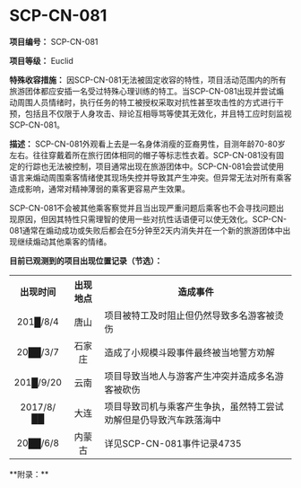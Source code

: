 # SCP-CN-081

**项目编号：**  SCP-CN-081

**项目等级：**  Euclid

**特殊收容措施：**  因SCP-CN-081无法被固定收容的特性，项目活动范围内的所有旅游团体都应安插一名受过特殊心理训练的特工。当SCP-CN-081出现并尝试煽动周围人员情绪时，执行任务的特工被授权采取对抗性甚至攻击性的方式进行干预，包括且不仅限于人身攻击、辩论互相辱骂等使其无效化，并且特工应时刻监视SCP-CN-081。

**描述：**  SCP-CN-081外观看上去是一名身体消瘦的亚裔男性，目测年龄70-80岁左右。往往穿戴着所在旅行团体相同的帽子等标志性衣着。SCP-CN-081没有固定的行踪也无法被控制，项目通常出现在旅游团体中。SCP-CN-081会尝试使用语言来煽动周围乘客情绪使其现场失控并导致其产生冲突。但异常无法对所有乘客造成影响，通常对精神薄弱的乘客更容易产生效果。

SCP-CN-081不会被其他乘客察觉并且当出现严重问题后乘客也不会寻找问题出现原因，但因其特性只需理智的使用一些对抗性话语便可以使无效化。SCP-CN-081通常在煽动成功或失败后都会在5分钟至2天内消失并在一个新的旅游团体中出现继续煽动其他乘客的情绪。

**目前已观测到的项目出现位置记录（节选）：** 
<table class='wiki-content-table'>
 <tr>
  <th colspan='1' rowspan='1'>&#20986;&#29616;&#26102;&#38388;</th>
  <th colspan='1' rowspan='1'>&#20986;&#29616;&#22320;&#28857;</th>
  <th colspan='1' rowspan='1'>&#36896;&#25104;&#20107;&#20214;</th>
 </tr>
 <tr>
  <td colspan='1' rowspan='1' style='text-align: center;'>201&#9608;/8/4</td>
  <td colspan='1' rowspan='1' style='text-align: center;'>&#21776;&#23665;</td>
  <td colspan='1' rowspan='1'>&#39033;&#30446;&#34987;&#29305;&#24037;&#21450;&#26102;&#38459;&#27490;&#20294;&#20173;&#28982;&#23548;&#33268;&#22810;&#21517;&#28216;&#23458;&#34987;&#28907;&#20260;</td>
 </tr>
 <tr>
  <td colspan='1' rowspan='1' style='text-align: center;'>20&#9608;&#9608;/3/7</td>
  <td colspan='1' rowspan='1' style='text-align: center;'>&#30707;&#23478;&#24196;</td>
  <td colspan='1' rowspan='1'>&#36896;&#25104;&#20102;&#23567;&#35268;&#27169;&#26007;&#27572;&#20107;&#20214;&#26368;&#32456;&#34987;&#24403;&#22320;&#35686;&#26041;&#21149;&#35299;</td>
 </tr>
 <tr>
  <td colspan='1' rowspan='1' style='text-align: center;'>201&#9608;/9/20</td>
  <td colspan='1' rowspan='1' style='text-align: center;'>&#20113;&#21335;</td>
  <td colspan='1' rowspan='1'>&#39033;&#30446;&#23548;&#33268;&#24403;&#22320;&#20154;&#19982;&#28216;&#23458;&#20135;&#29983;&#20914;&#31361;&#24182;&#36896;&#25104;&#22810;&#21517;&#28216;&#23458;&#34987;&#30733;&#20260;</td>
 </tr>
 <tr>
  <td colspan='1' rowspan='1' style='text-align: center;'>2017/8/&#9608;&#9608;</td>
  <td colspan='1' rowspan='1' style='text-align: center;'>&#22823;&#36830;</td>
  <td colspan='1' rowspan='1'>&#39033;&#30446;&#23548;&#33268;&#21496;&#26426;&#19982;&#20056;&#23458;&#20135;&#29983;&#20105;&#25191;&#65292;&#34429;&#28982;&#29305;&#24037;&#23581;&#35797;&#21149;&#35299;&#20294;&#26159;&#20173;&#23548;&#33268;&#27773;&#36710;&#36300;&#33853;&#28023;&#20013;</td>
 </tr>
 <tr>
  <td colspan='1' rowspan='1' style='text-align: center;'>20&#9608;&#9608;/6/8</td>
  <td colspan='1' rowspan='1' style='text-align: center;'>&#20869;&#33945;&#21476;</td>
  <td colspan='1' rowspan='1'>&#35814;&#35265;SCP-CN-081&#20107;&#20214;&#35760;&#24405;4735</td>
 </tr>
</table>
**附录：** 



